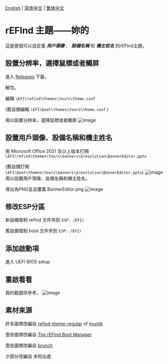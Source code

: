[English](https://github.com/1457384613gh/rEFInd-theme-named-Yours) | [简体中文](https://github.com/1457384613gh/rEFInd-theme-named-Yours/blob/main/%E8%87%AA%E8%BF%B0%E6%96%87%E4%BB%B6.md) | [繁体中文](https://github.com/1457384613gh/rEFInd-theme-named-Yours/blob/main/%E7%B9%81%E4%BD%93%E4%B8%AD%E6%96%87.md)
# rEFInd 主題——妳的
這是壹個可以自定義 ***用戶頭像*** 、 ***設備名稱*** 和 ***機主姓名*** 的rEFInd主題。

## 設置分辨率，選擇鼠標或者觸屏
進入 [Releases](https://github.com/1457384613gh/rEFInd-theme-named-Yours/releases) 下載。

解包。

編輯 `\EFI\refind\themes\Yours\theme.conf`

(舊設備編輯 `\EFI\boot\themes\Yours\theme.conf` )

用以設置分辨率，選擇鼠標或者觸屏
![image](https://user-images.githubusercontent.com/69227436/162579811-bf3277c0-0ce0-4c35-b22a-a49370ae34fc.png)

## 設置用戶頭像、設備名稱和機主姓名
用 Microsoft Office 2021 及以上版本打開 `\EFI\refind\themes\Yours\banners\$resolution\BannerEditor.pptx`

(舊設備打開 `\EFI\boot\themes\Yours\banners\$resolution\BannerEditor.pptx`)
![image](https://user-images.githubusercontent.com/69227436/162580042-d32719bf-5091-41cd-976e-527087642f37.png)
用以設置用戶頭像、設備名稱和機主姓名。

導出為PNG並且覆蓋 BannerEditor.png
![image](https://user-images.githubusercontent.com/69227436/162580182-73dcc418-c6e0-4802-af90-daab30ede40d.png)

## 修改ESP分區
新設備復制 refind 文件夾到 `ESP: /EFI/`

舊設備復制 boot 文件夾到 `ESP: /EFI/`

## 添加啟動項
進入 UEFI BIOS setup

## 重啟看看
我的截圖供參考。
![image](https://user-images.githubusercontent.com/69227436/164609533-dbaa87f5-4384-4cbb-b8f3-8c457af7169b.png)


## 素材來源
許多圖標改編自 [refind-theme-regular](https://github.com/munlik/refind-theme-regular) of [munlik](https://github.com/munlik)

壹些圖標改編自 [The rEFInd Boot Manager](http://www.rodsbooks.com/refind/)

壹些圖標改編自 [brunch](https://github.com/sebanc/brunch/)

少部分改編自 未知出處
